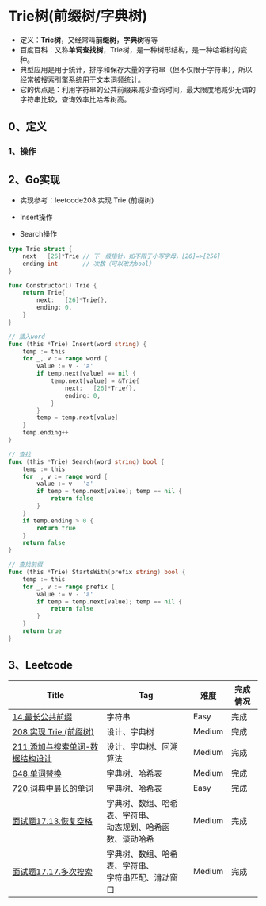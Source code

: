 # Trie树(前缀树/字典树)

- 定义：**Trie树**，又经常叫**前缀树**，**字典树**等等
- 百度百科：又称**单词查找树**，Trie树，是一种树形结构，是一种哈希树的变种。
- 典型应用是用于统计，排序和保存大量的字符串（但不仅限于字符串），所以经常被搜索引擎系统用于文本词频统计。
- 它的优点是：利用字符串的公共前缀来减少查询时间，最大限度地减少无谓的字符串比较，查询效率比哈希树高。

## 0、定义

### 1、操作

## 2、Go实现

- 实现参考：leetcode208.实现 Trie (前缀树)

- Insert操作
- Search操作

```go
type Trie struct {
	next   [26]*Trie // 下一级指针，如不限于小写字母，[26]=>[256]
	ending int       // 次数（可以改为bool）
}

func Constructor() Trie {
	return Trie{
		next:   [26]*Trie{},
		ending: 0,
	}
}

// 插入word
func (this *Trie) Insert(word string) {
	temp := this
	for _, v := range word {
		value := v - 'a'
		if temp.next[value] == nil {
			temp.next[value] = &Trie{
				next:   [26]*Trie{},
				ending: 0,
			}
		}
		temp = temp.next[value]
	}
	temp.ending++
}

// 查找
func (this *Trie) Search(word string) bool {
	temp := this
	for _, v := range word {
		value := v - 'a'
		if temp = temp.next[value]; temp == nil {
			return false
		}
	}
	if temp.ending > 0 {
		return true
	}
	return false
}

// 查找前缀
func (this *Trie) StartsWith(prefix string) bool {
	temp := this
	for _, v := range prefix {
		value := v - 'a'
		if temp = temp.next[value]; temp == nil {
			return false
		}
	}
	return true
}
```

## 3、Leetcode

| Title                                                        | Tag                                                          | 难度   | 完成情况 |
| ------------------------------------------------------------ | ------------------------------------------------------------ | ------ | -------- |
| [14.最长公共前缀](https://leetcode-cn.com/problems/longest-common-prefix) | 字符串                                                       | Easy   | 完成     |
| [208.实现 Trie (前缀树)](https://leetcode-cn.com/problems/implement-trie-prefix-tree/) | 设计、字典树                                                 | Medium | 完成     |
| [211.添加与搜索单词-数据结构设计](https://leetcode-cn.com/problems/add-and-search-word-data-structure-design/) | 设计、字典树、回溯算法                                       | Medium | 完成     |
| [648.单词替换](https://leetcode-cn.com/problems/replace-words/) | 字典树、哈希表                                               | Medium | 完成     |
| [720.词典中最长的单词](https://leetcode-cn.com/problems/longest-word-in-dictionary/) | 字典树、哈希表                                               | Easy   | 完成     |
| [面试题17.13.恢复空格](https://leetcode-cn.com/problems/re-space-lcci/) | 字典树、数组、哈希表、字符串、<br />动态规划、哈希函数、滚动哈希 | Medium | 完成     |
| [面试题17.17.多次搜索](https://leetcode-cn.com/problems/multi-search-lcci/) | 字典树、数组、哈希表、字符串、<br />字符串匹配、滑动窗口     | Medium | 完成     |

